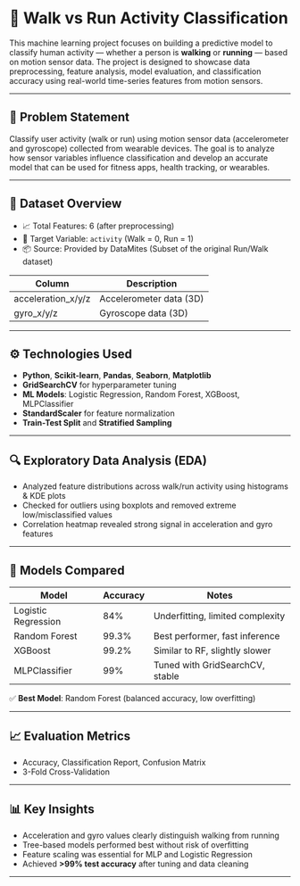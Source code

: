 # 🏃 Walk vs Run Activity Classification

This machine learning project focuses on building a predictive model to classify human activity — whether a person is **walking** or **running** — based on motion sensor data. The project is designed to showcase data preprocessing, feature analysis, model evaluation, and classification accuracy using real-world time-series features from motion sensors.

---

## 📌 Problem Statement

Classify user activity (walk or run) using motion sensor data (accelerometer and gyroscope) collected from wearable devices. The goal is to analyze how sensor variables influence classification and develop an accurate model that can be used for fitness apps, health tracking, or wearables.

---

## 📂 Dataset Overview

- 📈 Total Features: 6 (after preprocessing)
- 🧠 Target Variable: `activity` (Walk = 0, Run = 1)
- 📦 Source: Provided by DataMites (Subset of the original Run/Walk dataset)

| Column            | Description              |
|-------------------|--------------------------|
| acceleration_x/y/z | Accelerometer data (3D) |
| gyro_x/y/z         | Gyroscope data (3D)     |

---

## ⚙️ Technologies Used

- **Python**, **Scikit-learn**, **Pandas**, **Seaborn**, **Matplotlib**
- **GridSearchCV** for hyperparameter tuning
- **ML Models**: Logistic Regression, Random Forest, XGBoost, MLPClassifier
- **StandardScaler** for feature normalization
- **Train-Test Split** and **Stratified Sampling**

---

## 🔍 Exploratory Data Analysis (EDA)

- Analyzed feature distributions across walk/run activity using histograms & KDE plots
- Checked for outliers using boxplots and removed extreme low/misclassified values
- Correlation heatmap revealed strong signal in acceleration and gyro features



---

## 🧠 Models Compared

| Model              | Accuracy  | Notes                             |
|-------------------|-----------|-----------------------------------|
| Logistic Regression | 84%     | Underfitting, limited complexity  |
| Random Forest      | 99.3%     | Best performer, fast inference    |
| XGBoost            | 99.2%     | Similar to RF, slightly slower    |
| MLPClassifier      | 99%       | Tuned with GridSearchCV, stable   |

✅ **Best Model**: Random Forest (balanced accuracy, low overfitting)

---

## 📈 Evaluation Metrics

- Accuracy, Classification Report, Confusion Matrix
- 3-Fold Cross-Validation



---

## 📊 Key Insights

- Acceleration and gyro values clearly distinguish walking from running
- Tree-based models performed best without risk of overfitting
- Feature scaling was essential for MLP and Logistic Regression
- Achieved **>99% test accuracy** after tuning and data cleaning

---


